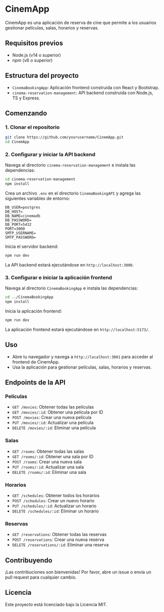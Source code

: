 # CinemApp

CinemApp es una aplicación de reserva de cine que permite a los usuarios gestionar películas, salas, horarios y reservas.

## Requisitos previos

- Node.js (v14 o superior)
- npm (v6 o superior)

## Estructura del proyecto

- `CinemaBookingApp`: Aplicación frontend construida con React y Bootstrap.
- `cinema-reservation-management`: API backend construida con Node.js, TS y Express.

## Comenzando

### 1. Clonar el repositorio

```bash
git clone https://github.com/yourusername/CinemApp.git
cd CinemApp
```

### 2. Configurar y iniciar la API backend

Navega al directorio `cinema-reservation-management` e instala las dependencias:

```bash
cd cinema-reservation-management
npm install
```

Crea un archivo `.env` en el directorio `CinemaBookingAPI` y agrega las siguientes variables de entorno:

```
DB_USER=postgres
DB_HOST=
DB_NAME=cinemadb
DB_PASSWORD=
DB_PORT=5432
PORT=3000
SMTP_USERNAME=
SMTP_PASSWORD=
```

Inicia el servidor backend:

```bash
npm run dev
```

La API backend estará ejecutándose en `http://localhost:3000`.

### 3. Configurar e iniciar la aplicación frontend

Navega al directorio `CinemaBookingApp` e instala las dependencias:

```bash
cd ../CinemaBookingApp
npm install
```
Inicia la aplicación frontend:

```bash
npm run dev
```
La aplicación frontend estará ejecutándose en `http://localhost:5173/`.

## Uso

- Abre tu navegador y navega a `http://localhost:3001` para acceder al frontend de CinemApp.
- Usa la aplicación para gestionar películas, salas, horarios y reservas.

## Endpoints de la API

### Películas

- `GET /movies`: Obtener todas las películas
- `GET /movies/:id`: Obtener una película por ID
- `POST /movies`: Crear una nueva película
- `PUT /movies/:id`: Actualizar una película
- `DELETE /movies/:id`: Eliminar una película

### Salas

- `GET /rooms`: Obtener todas las salas
- `GET /rooms/:id`: Obtener una sala por ID
- `POST /rooms`: Crear una nueva sala
- `PUT /rooms/:id`: Actualizar una sala
- `DELETE /rooms/:id`: Eliminar una sala

### Horarios

- `GET /schedules`: Obtener todos los horarios
- `POST /schedules`: Crear un nuevo horario
- `PUT /schedules/:id`: Actualizar un horario
- `DELETE /schedules/:id`: Eliminar un horario

### Reservas

- `GET /reservations`: Obtener todas las reservas
- `POST /reservations`: Crear una nueva reserva
- `DELETE /reservations/:id`: Eliminar una reserva

## Contribuyendo

¡Las contribuciones son bienvenidas! Por favor, abre un issue o envía un pull request para cualquier cambio.

## Licencia

Este proyecto está licenciado bajo la Licencia MIT.
